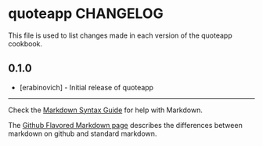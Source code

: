 quoteapp CHANGELOG
==================

This file is used to list changes made in each version of the quoteapp cookbook.

0.1.0
-----
- [erabinovich] - Initial release of quoteapp

- - -
Check the [Markdown Syntax Guide](http://daringfireball.net/projects/markdown/syntax) for help with Markdown.

The [Github Flavored Markdown page](http://github.github.com/github-flavored-markdown/) describes the differences between markdown on github and standard markdown.
